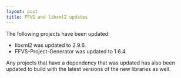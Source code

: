 ```yaml
---
layout: post
title: FFVS and libxml2 updates
---
```


The following projects have been updated:
* libxml2 was updated to 2.9.6.
* FFVS-Project-Generator was updated to 1.6.4.

Any projects that have a dependency that was updated has also been updated to build with the latest versions of the new libraries as well.